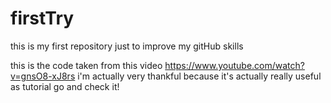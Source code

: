 # firstTry
this is my first repository just to improve my gitHub skills

this is the code taken from this video https://www.youtube.com/watch?v=gnsO8-xJ8rs 
i'm actually very thankful because it's actually really useful as tutorial go and check it!
